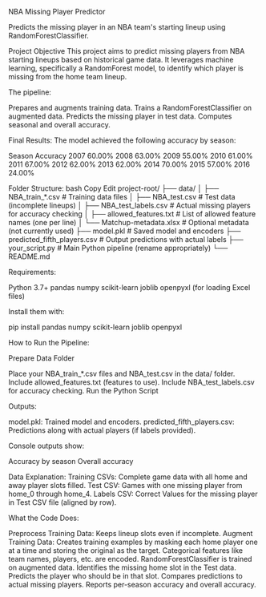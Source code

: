 NBA Missing Player Predictor

Predicts the missing player in an NBA team's starting lineup using RandomForestClassifier.

Project Objective
This project aims to predict missing players from NBA starting lineups based on historical game data. It leverages machine learning, specifically a RandomForest model, to identify which player is missing from the home team lineup.

The pipeline:

Prepares and augments training data.
Trains a RandomForestClassifier on augmented data.
Predicts the missing player in test data.
Computes seasonal and overall accuracy.

Final Results:
The model achieved the following accuracy by season:

Season	Accuracy
2007	60.00%
2008	63.00%
2009	55.00%
2010	61.00%
2011	67.00%
2012	62.00%
2013	62.00%
2014	70.00%
2015	57.00%
2016	24.00%


Folder Structure:
bash
Copy
Edit
project-root/
├── data/
│   ├── NBA_train_*.csv      # Training data files
│   ├── NBA_test.csv         # Test data (incomplete lineups)
│   ├── NBA_test_labels.csv  # Actual missing players for accuracy checking
│   ├── allowed_features.txt # List of allowed feature names (one per line)
│   └── Matchup-metadata.xlsx # Optional metadata (not currently used)
├── model.pkl                # Saved model and encoders
├── predicted_fifth_players.csv # Output predictions with actual labels
├── your_script.py           # Main Python pipeline (rename appropriately)
└── README.md


Requirements:

Python 3.7+
pandas
numpy
scikit-learn
joblib
openpyxl (for loading Excel files)

Install them with:

pip install pandas numpy scikit-learn joblib openpyxl


How to Run the Pipeline:

Prepare Data Folder

Place your NBA_train_*.csv files and NBA_test.csv in the data/ folder.
Include allowed_features.txt (features to use).
Include NBA_test_labels.csv for accuracy checking.
Run the Python Script

Outputs:

model.pkl: Trained model and encoders.
predicted_fifth_players.csv: Predictions along with actual players (if labels provided).

Console outputs show:

Accuracy by season
Overall accuracy

Data Explanation:
Training CSVs: Complete game data with all home and away player slots filled.
Test CSV: Games with one missing player from home_0 through home_4.
Labels CSV: Correct Values for the missing player in Test CSV file (aligned by row).

What the Code Does:

Preprocess Training Data:
Keeps lineup slots even if incomplete.
Augment Training Data: Creates training examples by masking each home player one at a time and storing the original as the target.
Categorical features like team names, players, etc. are encoded.
RandomForestClassifier is trained on augmented data.
Identifies the missing home slot in the Test data.
Predicts the player who should be in that slot.
Compares predictions to actual missing players.
Reports per-season accuracy and overall accuracy.
